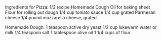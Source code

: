 Ingredients for Pizza:
1/2 recipe Homemade Dough
Oil for baking sheet
Flour for rolling out dough
1/4 cup tomato sauce
1/4 cup grated Parmesan cheese
1/4 pound mozzarella cheese, grated

Homemade Dough:
1 teaspoon active dry yeast
1/2 cup lukewarm water or milk
1/4 teaspoon salt
1 tablespoon olive oil
1 1/4 cups of flour
